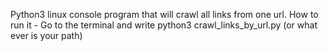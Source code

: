 Python3 linux console program that will crawl all links from one url.
How to run it - Go to the terminal and write python3 crawl_links_by_url.py     (or what ever is your path)
